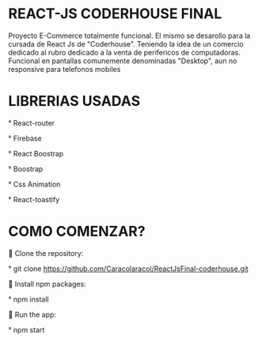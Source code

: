 # REACT-JS CODERHOUSE FINAL


Proyecto E-Commerce totalmente funcional.
El mismo se desarollo para la cursada de React Js de "Coderhouse". Teniendo la idea de un comercio dedicado al rubro dedicado a la venta de perifericos de computadoras.
Funcional en pantallas comunemente denominadas "Desktop", aun no responsive para telefonos mobiles

# LIBRERIAS USADAS

° React-router

° Firebase

° React Boostrap

° Boostrap

° Css Animation

° React-toastify


# COMO COMENZAR?

🌱 Clone the repository:

° git clone https://github.com/Caracolaracol/ReactJsFinal-coderhouse.git

🌱 Install npm packages:

° npm install
 
🌱 Run the app:

° npm start
